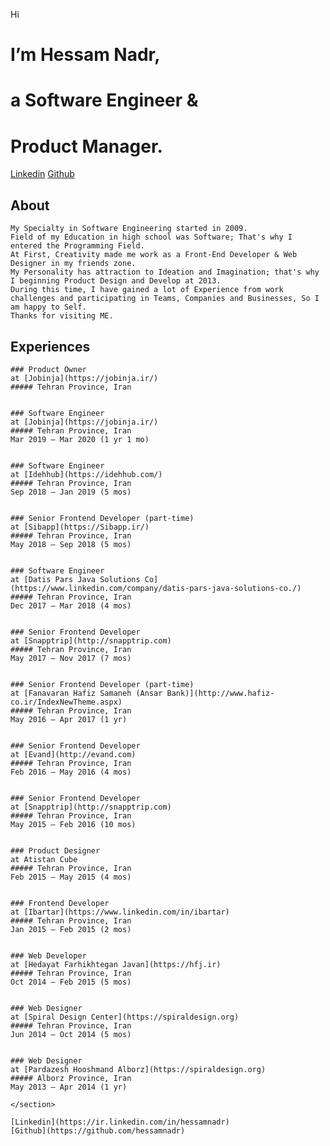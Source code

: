 Hi

# I’m Hessam Nadr,
# a Software Engineer &amp;
# Product Manager.
    
[Linkedin](https://ir.linkedin.com/in/hessamnadr)
[Github](https://github.com/hessamnadr)
    
## About
    My Specialty in Software Engineering started in 2009.
    Field of my Education in high school was Software; That's why I entered the Programming Field. 
    At First, Creativity made me work as a Front-End Developer & Web Designer in my friends zone.
    My Personality has attraction to Ideation and Imagination; that's why I beginning Product Design and Develop at 2013.
    During this time, I have gained a lot of Experience from work challenges and participating in Teams, Companies and Businesses, So I am happy to Self.
    Thanks for visiting ME.


## Experiences

    ### Product Owner
    at [Jobinja](https://jobinja.ir/)
    ##### Tehran Province, Iran


    ### Software Engineer
    at [Jobinja](https://jobinja.ir/)
    ##### Tehran Province, Iran
    Mar 2019 – Mar 2020 (1 yr 1 mo)


    ### Software Engineer
    at [Idehhub](https://idehhub.com/)
    ##### Tehran Province, Iran
    Sep 2018 – Jan 2019 (5 mos)


    ### Senior Frontend Developer (part-time)
    at [Sibapp](https://Sibapp.ir/)
    ##### Tehran Province, Iran
    May 2018 – Sep 2018 (5 mos)


    ### Software Engineer
    at [Datis Pars Java Solutions Co](https://www.linkedin.com/company/datis-pars-java-solutions-co./)
    ##### Tehran Province, Iran
    Dec 2017 – Mar 2018 (4 mos)


    ### Senior Frontend Developer
    at [Snapptrip](http://snapptrip.com)
    ##### Tehran Province, Iran
    May 2017 – Nov 2017 (7 mos)


    ### Senior Frontend Developer (part-time)
    at [Fanavaran Hafiz Samaneh (Ansar Bank)](http://www.hafiz-co.ir/IndexNewTheme.aspx)
    ##### Tehran Province, Iran
    May 2016 – Apr 2017 (1 yr)


    ### Senior Frontend Developer
    at [Evand](http://evand.com)
    ##### Tehran Province, Iran
    Feb 2016 – May 2016 (4 mos)


    ### Senior Frontend Developer
    at [Snapptrip](http://snapptrip.com)
    ##### Tehran Province, Iran
    May 2015 – Feb 2016 (10 mos)


    ### Product Designer
    at Atistan Cube
    ##### Tehran Province, Iran
    Feb 2015 – May 2015 (4 mos)


    ### Frontend Developer
    at [Ibartar](https://www.linkedin.com/in/ibartar)
    ##### Tehran Province, Iran
    Jan 2015 – Feb 2015 (2 mos)


    ### Web Developer
    at [Hedayat Farhikhtegan Javan](https://hfj.ir)
    ##### Tehran Province, Iran
    Oct 2014 – Feb 2015 (5 mos)


    ### Web Designer
    at [Spiral Design Center](https://spiraldesign.org)
    ##### Tehran Province, Iran
    Jun 2014 – Oct 2014 (5 mos)


    ### Web Designer
    at [Pardazesh Hooshmand Alborz](https://spiraldesign.org)
    ##### Alborz Province, Iran
    May 2013 – Apr 2014 (1 yr)
</div>

    </section>

    [Linkedin](https://ir.linkedin.com/in/hessamnadr)
    [Github](https://github.com/hessamnadr)
